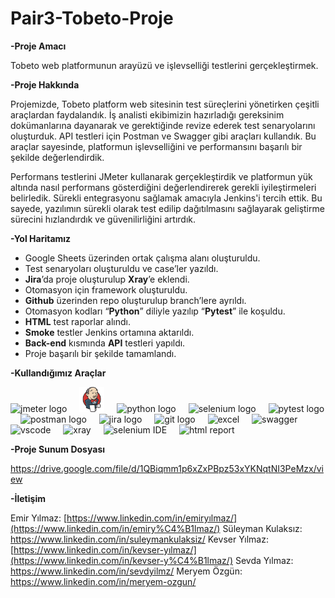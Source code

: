 # Pair3-Tobeto-Proje
**-Proje Amacı**

Tobeto web platformunun arayüzü ve işlevselliği testlerini gerçekleştirmek. 

**-Proje Hakkında**

Projemizde, Tobeto platform web sitesinin test süreçlerini yönetirken çeşitli araçlardan faydalandık. İş analisti ekibimizin hazırladığı gereksinim dokümanlarına dayanarak ve gerektiğinde revize ederek test senaryolarını oluşturduk. API testleri için Postman ve Swagger gibi araçları kullandık. Bu araçlar sayesinde, platformun işlevselliğini ve performansını başarılı bir şekilde değerlendirdik.

Performans testlerini JMeter kullanarak gerçekleştirdik ve platformun yük altında nasıl performans gösterdiğini değerlendirerek gerekli iyileştirmeleri belirledik. Sürekli entegrasyonu sağlamak amacıyla Jenkins'i tercih ettik. Bu sayede, yazılımın sürekli olarak test edilip dağıtılmasını sağlayarak geliştirme sürecini hızlandırdık ve güvenilirliğini artırdık.

**-Yol Haritamız**

- Google Sheets üzerinden ortak çalışma alanı oluşturuldu.
- Test senaryoları oluşturuldu ve case’ler yazıldı.
- **Jira**’da proje oluşturulup **Xray**’e eklendi.
- Otomasyon için framework oluşturuldu.
- **Github** üzerinden repo oluşturulup branch’lere ayrıldı.
- Otomasyon kodları “**Python**” diliyle yazılıp “**Pytest**” ile koşuldu.
- **HTML** test raporlar alındı.
- **Smoke** testler Jenkins ortamına aktarıldı.
- **Back-end** kısmında **API** testleri yapıldı.
- Proje başarılı bir şekilde tamamlandı.

**-Kullandığımız Araçlar**

<div align="left">
  <img src="https://jmeter.apache.org/images/logo.svg" height="40" alt="jmeter logo"  />
  <img width="12" />
  <img src="https://raw.githubusercontent.com/teamedwardforever/Readme-Generator/71f25dd8b98329b168142a6b782a107b75eab178/svg/Skills/Devops/jenkins-icon.svg" height="40" alt="jenkins logo"  />
  <img width="12" />
  <img src="https://cdn.jsdelivr.net/gh/devicons/devicon/icons/python/python-original.svg" height="40" alt="python logo"  />
  <img width="12" />
  <img src="https://cdn.jsdelivr.net/gh/devicons/devicon/icons/selenium/selenium-original.svg" height="40" alt="selenium logo"  />
  <img width="12" />
  <img src="https://cdn.jsdelivr.net/gh/devicons/devicon/icons/pytest/pytest-original.svg" height="40" alt="pytest logo"  />
  <img width="12" />
  <img src="https://cdn.simpleicons.org/postman/FF6C37" height="40" alt="postman logo"  />
  <img width="12" />
  <img src="https://cdn.simpleicons.org/jira/0052CC" height="40" alt="jira logo"  />
  <img width="12" />
  <img src="https://cdn.simpleicons.org/git/F05032" height="40" alt="git logo"  />
  <img width="12" />
  <img src="https://upload.wikimedia.org/wikipedia/commons/7/73/Microsoft_Excel_2013-2019_logo.svg" height="40" alt="excel"/>
  <img width="12" />
  <img src ="https://upload.wikimedia.org/wikipedia/commons/a/ab/Swagger-logo.png" height="40" alt="swagger"/>
  <img width="12" />
  <img src ="https://cdn.icon-icons.com/icons2/2107/PNG/512/file_type_vscode_icon_130084.png" height="40" alt="vscode" />
  <img width="12" />
  <img src ="https://s3.eu-west-1.amazonaws.com/matrix.assets/k3huxfe9vfbic6vuvurwtsvu5ggz" height="40" alt="xray" />
  <img width="12" />
  <img src ="https://www.selenium.dev/selenium-ide/img/selenium-ide128.png" height="40" alt="selenium IDE" />
  <img width="12" />
  <img src ="https://assets-global.website-files.com/5aa7081220a301f2a3644f3b/5c3639861d25ef24879c9e84_Website_Output%20Icons_HTML.png" height="40" alt="html report" />
</div>

 
**-Proje Sunum Dosyası**

https://drive.google.com/file/d/1QBiqmm1p6xZxPBpz53xYKNqtNI3PeMzx/view


**-İletişim**

Emir Yılmaz: [https://www.linkedin.com/in/emiryılmaz/](https://www.linkedin.com/in/emiry%C4%B1lmaz/)
Süleyman Kulaksız: https://www.linkedin.com/in/suleymankulaksiz/
Kevser Yılmaz: [https://www.linkedin.com/in/kevser-yılmaz/](https://www.linkedin.com/in/kevser-y%C4%B1lmaz/)
Sevda Yılmaz: https://www.linkedin.com/in/sevdyilmz/
Meryem Özgün: https://www.linkedin.com/in/meryem-ozgun/
